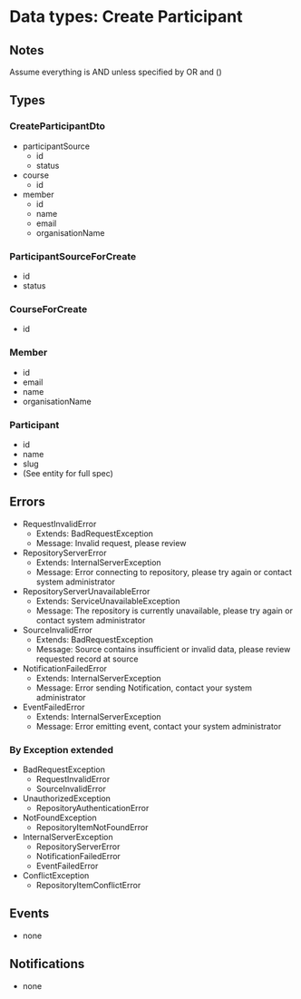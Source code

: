 # Data types: Create Participant

## Notes

Assume everything is AND unless specified by OR and ()

## Types

### CreateParticipantDto

- participantSource
  - id
  - status
- course
  - id
- member
  - id
  - name
  - email
  - organisationName

### ParticipantSourceForCreate

- id
- status

### CourseForCreate

- id

### Member

- id
- email
- name
- organisationName

### Participant

- id
- name
- slug
- (See entity for full spec)

## Errors

- RequestInvalidError
  - Extends: BadRequestException
  - Message: Invalid request, please review
- RepositoryServerError
  - Extends: InternalServerException
  - Message: Error connecting to repository, please try again or contact system administrator
- RepositoryServerUnavailableError
  - Extends: ServiceUnavailableException
  - Message: The repository is currently unavailable, please try again or contact system administrator
- SourceInvalidError
  - Extends: BadRequestException
  - Message: Source contains insufficient or invalid data, please review requested record at source
- NotificationFailedError
  - Extends: InternalServerException
  - Message: Error sending Notification, contact your system administrator
- EventFailedError
  - Extends: InternalServerException
  - Message: Error emitting event, contact your system administrator

### By Exception extended

- BadRequestException
  - RequestInvalidError
  - SourceInvalidError
- UnauthorizedException
  - RepositoryAuthenticationError
- NotFoundException
  - RepositoryItemNotFoundError
- InternalServerException
  - RepositoryServerError
  - NotificationFailedError
  - EventFailedError
- ConflictException
  - RepositoryItemConflictError

## Events

- none

## Notifications

- none
